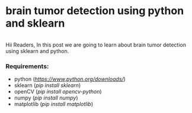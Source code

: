 # brain tumor detection using python and sklearn

<!-- wp:image {"id":21,"sizeSlug":"large","linkDestination":"none","style":{"color":[]}} -->
<figure class="wp-block-image size-large"><img src="https://cwadtech.files.wordpress.com/2021/07/istockphoto-939518752-612x612-1.jpg?w=612" alt="" class="wp-image-21"/></figure>
<!-- /wp:image -->

<!-- wp:paragraph -->
<p>Hii Readers, In this post we are going to learn about brain tumor detection using sklearn and python.</p>
<!-- /wp:paragraph -->

<!-- wp:heading {"level":3} -->
<h3>Requirements:</h3>
<!-- /wp:heading -->

<!-- wp:list -->
<ul><li>python (<a href="https://www.python.org/downloads/"><em>https://www.python.org/downloads/</em></a>)</li><li>sklearn (<em>pip install sklearn</em>)</li><li>openCV (<em>pip install opencv-python</em>)</li><li>numpy (<em>pip install numpy</em>)</li><li>matplotlib (<em>pip install matplotlib</em>)</li></ul>
<!-- /wp:list -->
